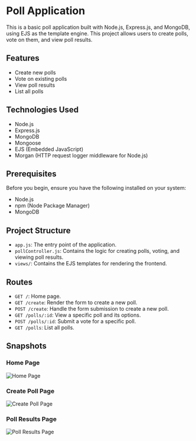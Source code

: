 # Poll Application

This is a basic poll application built with Node.js, Express.js, and MongoDB, using EJS as the template engine. This project allows users to create polls, vote on them, and view poll results.

## Features

- Create new polls
- Vote on existing polls
- View poll results
- List all polls

## Technologies Used

- Node.js
- Express.js
- MongoDB
- Mongoose
- EJS (Embedded JavaScript)
- Morgan (HTTP request logger middleware for Node.js)

## Prerequisites

Before you begin, ensure you have the following installed on your system:

- Node.js
- npm (Node Package Manager)
- MongoDB

## Project Structure

- `app.js`: The entry point of the application.
- `pollController.js`: Contains the logic for creating polls, voting, and viewing poll results.
- `views/`: Contains the EJS templates for rendering the frontend.

## Routes

- `GET /`: Home page.
- `GET /create`: Render the form to create a new poll.
- `POST /create`: Handle the form submission to create a new poll.
- `GET /polls/:id`: View a specific poll and its options.
- `POST /polls/:id`: Submit a vote for a specific poll.
- `GET /polls`: List all polls.

## Snapshots

### Home Page
![Home Page](path/to/your/home-page-screenshot.png)

### Create Poll Page
![Create Poll Page](path/to/your/create-poll-page-screenshot.png)

### Poll Results Page
![Poll Results Page](path/to/your/poll-results-page-screenshot.png)

